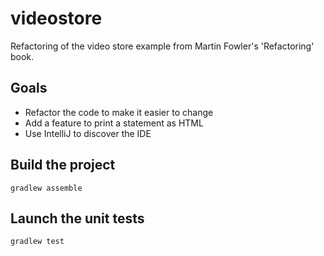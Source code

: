 # videostore

Refactoring of the video store example from Martin Fowler's 'Refactoring' book.

## Goals

* Refactor the code to make it easier to change
* Add a feature to print a statement as HTML
* Use IntelliJ to discover the IDE

## Build the project

    gradlew assemble

## Launch the unit tests

    gradlew test
